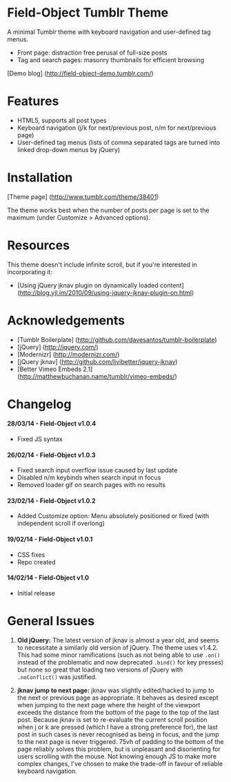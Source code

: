 # Field-Object Tumblr Theme

A minimal Tumblr theme with keyboard navigation and user-defined tag menus.

* Front page: distraction free perusal of full-size posts
* Tag and search pages: masonry thumbnails for efficient browsing

[Demo blog] (http://field-object-demo.tumblr.com/)

# Features

* HTML5, supports all post types
* Keyboard navigation (j/k for next/previous post, n/m for next/previous page)
* User-defined tag menus (lists of comma separated tags are turned into linked drop-down menus by jQuery)

# Installation

[Theme page] (http://www.tumblr.com/theme/38401)

The theme works best when the number of posts per page is set to the maximum (under Customize > Advanced options).

# Resources

This theme doesn't include infinite scroll, but if you're interested in incorporating it:

* [Using jQuery jknav plugin on dynamically loaded content] (http://blog.yjl.im/2010/09/using-jquery-jknav-plugin-on.html)

# Acknowledgements

* [Tumblr Boilerplate] (http://github.com/davesantos/tumblr-boilerplate)
* [jQuery] (http://jquery.com/)
* [Modernizr] (http://modernizr.com/)
* [jQuery jknav] (http://github.com/livibetter/jquery-jknav)
* [Better Vimeo Embeds 2.1] (http://matthewbuchanan.name/tumblr/vimeo-embeds/)

# Changelog

#### 28/03/14 - Field-Object v1.0.4

* Fixed JS syntax

#### 26/02/14 - Field-Object v1.0.3

* Fixed search input overflow issue caused by last update
* Disabled n/m keybinds when search input in focus
* Removed loader gif on search pages with no results

#### 23/02/14 - Field-Object v1.0.2

* Added Customize option: Menu absolutely positioned or fixed (with independent scroll if overlong)

#### 19/02/14 - Field-Object v1.0.1

* CSS fixes
* Repo created

#### 14/02/14 - Field-Object v1.0

* Initial release

# General Issues

1. **Old jQuery:** The latest version of jknav is almost a year old, and seems to necessitate a similarly old version of jQuery. The theme uses v1.4.2. This had some minor ramifications (such as not being able to use `.on()` instead of the problematic and now deprecated `.bind()` for key presses) but none so great that loading two versions of jQuery with `.noConflict()` was justified.

2. **jknav jump to next page:** jknav was slightly edited/hacked to jump to the next or previous page as appropriate. It behaves as desired except when jumping to the next page where the height of the viewport exceeds the distance from the bottom of the page to the top of the last post. Because jknav is set to re-evaluate the current scroll position when j or k are pressed (which I have a strong preference for), the last post in such cases is never recognised as being in focus, and the jump to the next page is never triggered. 75vh of padding to the bottom of the page reliably solves this problem, but is unpleasant and disorienting for users scrolling with the mouse. Not knowing enough JS to make more complex changes, I've chosen to make the trade-off in favour of reliable keyboard navigation.
